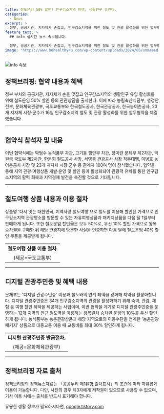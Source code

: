 ```yaml
---
title: 철도운임 50% 할인! 인구감소지역 여행, 생활인구 늘린다.
categories:
  - News
excerpt: >
  정부, 공공기관, 지자체가 손잡고, 인구감소지역을 위한 철도 및 관광 활성화를 위한 업무협약을 체결했다. 철도운임 50% 할인상품 출시로 지역경제 발전 촉진, 관광객 유치를 통한 지역 활력 회복을 기대한다. 지역사랑 철도여행으로 인구감소지역 관광 지원하고, 디지털 관광주민증을 통해 여행 할인 혜택을 제공한다. 지자체의 관광 상품 개발과 농촌관광 투어패스 사업을 추진하여 농산물 소비 확대에도 힘을 쏟을 예정이다. 
feature_text: >
  ## info 실시간 뉴스 속보입니다.

  정부, 공공기관, 지자체가 손잡고, 인구감소지역을 위한 철도 및 관광 활성화를 위한 업무협약을 체결했다. 철도운임 50% 할인상품 출시로 지역경제 발전 촉진, 관광객 유치를 통한 지역 활력 회복을 기대한다. 지역사랑 철도여행으로 인구감소지역 관광 지원하고, 디지털 관광주민증을 통해 여행 할인 혜택을 제공한다. 지자체의 관광 상품 개발과 농촌관광 투어패스 사업을 추진하여 농산물 소비 확대에도 힘을 쏟을 예정이다. 
image: 'https://www.behealthy4u.com/wp-content/uploads/2024/06/unnamed-file.png'
---
```


<p><img src="https://www.behealthy4u.com/wp-content/uploads/2024/06/unnamed-file.png" alt="info 속보" /></p>

<h2 data-ke-size="size26">정책브리핑: 협약 내용과 혜택</h2>

<p data-ke-size="size16">정부 부처와 공공기관, 지자체가 손을 맞잡고 인구감소지역의 생활인구 유입 활성화를 위해 철도운임 50% 할인 등의 관관상품을 출시한다. 이에 따라 농림축산식품부, 행정안전부, 문화체육관광부, 국토교통부와 한국철도공사, 한국관광공사, 한국농어촌공사, 23개 지자체 시장·군수가 16일 인구감소지역 철도 및 관광 활성화를 위한 업무협약을 체결했습니다.</p>

<hr>

<h2 data-ke-size="size22">협약식 참석자 및 내용</h2>

<p data-ke-size="size16">이번 협약식에는 박범수 농식품부 차관, 고기동 행안부 차관, 장미란 문체부 제2차관, 백원국 국토부 제2차관, 한문희 철도공사 사장, 서영충 관광공사 사장 직무대행, 이병호 농어촌공사 사장 및 23개 지자체 시장·군수 등 관계자 100여 명이 참석했습니다. 협약을 통해 지역 관광·여행상품 개발·운영 및 할인 등이 활성화되어 관광객 유치를 통한 인구감소지역의 활력 회복과 지역경제 발전을 촉진할 것으로 기대됩니다.</p>

<hr>

<h2 data-ke-size="size22">철도여행 상품 내용과 이용 절차</h2>

<p data-ke-size="size16">상품명 '다시 잇는 대한민국, 지역사랑 철도여행'으로 철도를 이용해 할인된 가격으로 인구감소지역 관광명소를 방문할 수 있는 자유여행상품과 패키지상품을 다음 달 1일부터 판매하게 됩니다. 또한 철도운임 할인율은 모두 50%로, 우선 10% 할인 가격으로 왕복승차권을 구매한 뒤 해당 관광지에 방문한 사실을 인증하면 다음 달에 철도운임 40% 할인 쿠폰을 제공받게 됩니다.</p>

<table>
  <tr>
    <td style="text-align: center; height: 17px;"><b>철도여행 상품 이용 절차.</b></td>
  </tr>
  <tr>
    <td style="text-align: center; height: 17px;">(제공=국토교통부)</td>
  </tr>
</table>

<hr>

<h2 data-ke-size="size22">디지털 관광주민증 및 혜택 내용</h2>

<p data-ke-size="size16">문체부는 '디지털 관광주민증' 이용과 철도와의 연계 혜택을 강화해 지역을 활성화합니다. 디지털 관광주민증은 34개 인구감소지역의 관광을 활성화하기 위해 숙박, 관람, 체험 등 여행 할인 혜택을 제공하는 사업이며, 이번 협약을 계기로 디지털 관광주민증을 운영하는 12개 지역의 인근 철도역을 이용하는 왕복열차 승차권 운임의 10%를 우선 할인하게 됩니다. 농식품부는 농촌관광상품과 해당 지역으로의 이동수단을 연계한 '농촌관광 패키지' 상품으로 대중교통 이용 때 교통비를 최대 30% 할인하게 됩니다.</p>

<table>
  <tr>
    <td style="text-align: center; height: 17px;"><b>디지털 관광주민증 발급절차.</b></td>
  </tr>
  <tr>
    <td style="text-align: center; height: 17px;">(제공=문화체육관광부)</td>
  </tr>
</table>

<hr>

<h2 data-ke-size="size22">정책브리핑 자료 출처</h2>

<p data-ke-size="size16">정책브리핑의 정책뉴스자료는 「공공누리 제1유형:출처표시」의 조건에 따라 자유롭게 이용이 가능합니다. 다만, 사진의 경우 제3자에게 저작권이 있으므로 사용할 수 없으며, 기사 이용 시에는 출처를 반드시 표기해야 합니다.</p>
유용한 생활 정보가 필요하시다면, <a href="https://qoogle.tistory.com" rel="dofollow">qoogle.tistory.com</a>


